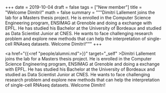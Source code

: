 +++
date = 2019-10-04
draft = false
tags = ["New member"]
title = "Welcome Dimitri!"
math = false
summary = """Dimitri Lallement joins the lab for a Masters thesis project. He is enrolled in the Computer Science Engineering program, ENSIMAG at Grenoble and doing a exchange with EPFL. He has studied his Bachelor at  the University of Bordeaux and studied as Data Scientist Junior at CNES. He wants to face challenging research problem and explore new methods that can help the interpretation of single-cell RNAseq datasets. Welcome Dimitri!"""
+++

<a href="{{<ref "people/alumni.md">}}" target="_self" >Dimitri Lallement</a> joins the lab for a Masters thesis project. He is enrolled in the Computer Science Engineering program, ENSIMAG at Grenoble and doing a exchange with EPFL. He has studied his Bachelor at  the University of Bordeaux and studied as Data Scientist Junior at CNES. He wants to face challenging research problem and explore new methods that can help the interpretation of single-cell RNAseq datasets. Welcome Dimitri!